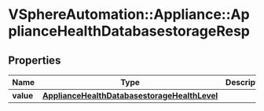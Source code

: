 # VSphereAutomation::Appliance::ApplianceHealthDatabasestorageResp

## Properties
Name | Type | Description | Notes
------------ | ------------- | ------------- | -------------
**value** | [**ApplianceHealthDatabasestorageHealthLevel**](ApplianceHealthDatabasestorageHealthLevel.md) |  | 


